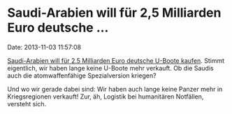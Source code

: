 Saudi-Arabien will für 2,5 Milliarden Euro deutsche \...
========================================================

Date: 2013-11-03 11:57:08

[Saudi-Arabien will für 2,5 Milliarden Euro deutsche U-Boote
kaufen](http://spiegel.de/article.do?id=931484). Stimmt eigentlich, wir
haben lange keine U-Boote mehr verkauft. Ob die Saudis auch die
atomwaffenfähige Spezialversion kriegen?

Und wo wir gerade dabei sind: Wir haben auch lange keine Panzer mehr in
Kriegsregionen verkauft! Zur, äh, Logistik bei humanitären Notfällen,
versteht sich.
